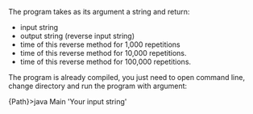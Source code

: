 The program takes as its argument a string and return:
- input string
- output string (reverse input string)
- time of this reverse method for 1,000 repetitions
- time of this reverse method for 10,000  repetitions.
- time of this reverse method for 100,000 repetitions.

The program is already compiled, you just need to open 
command line, change directory and run the program with argument:

{Path}>java Main 'Your input string'